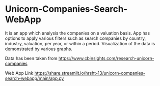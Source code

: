 # Unicorn-Companies-Search-WebApp
It is an app which analysis the companies on a valuation basis. App has options to apply various filters such as search companies by country, industry, valuation, per year, or within a period. Visualization of the data is demonstrated by various graphs.

Data has been taken from https://www.cbinsights.com/research-unicorn-companies

Web App Link https://share.streamlit.io/hrsht-13/unicorn-companies-search-webapp/main/app.py
